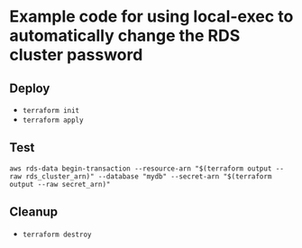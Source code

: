 # Example code for using local-exec to automatically change the RDS cluster password

## Deploy

* ```terraform init```
* ```terraform apply```

## Test

```
aws rds-data begin-transaction --resource-arn "$(terraform output --raw rds_cluster_arn)" --database "mydb" --secret-arn "$(terraform output --raw secret_arn)"
```

## Cleanup

* ```terraform destroy```
